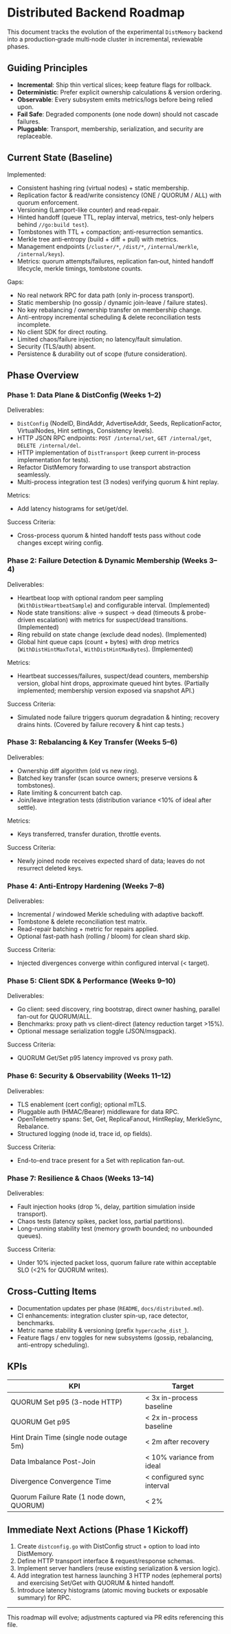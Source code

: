 # Distributed Backend Roadmap

This document tracks the evolution of the experimental `DistMemory` backend into a production‑grade multi‑node cluster in incremental, reviewable phases.

## Guiding Principles

- **Incremental**: Ship thin vertical slices; keep feature flags for rollback.
- **Deterministic**: Prefer explicit ownership calculations & version ordering.
- **Observable**: Every subsystem emits metrics/logs before being relied upon.
- **Fail Safe**: Degraded components (one node down) should not cascade failures.
- **Pluggable**: Transport, membership, serialization, and security are replaceable.

## Current State (Baseline)

Implemented:

- Consistent hashing ring (virtual nodes) + static membership.
- Replication factor & read/write consistency (ONE / QUORUM / ALL) with quorum enforcement.
- Versioning (Lamport-like counter) and read‑repair.
- Hinted handoff (queue TTL, replay interval, metrics, test-only helpers behind `//go:build test`).
- Tombstones with TTL + compaction; anti-resurrection semantics.
- Merkle tree anti‑entropy (build + diff + pull) with metrics.
- Management endpoints (`/cluster/*`, `/dist/*`, `/internal/merkle`, `/internal/keys`).
- Metrics: quorum attempts/failures, replication fan‑out, hinted handoff lifecycle, merkle timings, tombstone counts.

Gaps:

- No real network RPC for data path (only in-process transport).
- Static membership (no gossip / dynamic join-leave / failure states).
- No key rebalancing / ownership transfer on membership change.
- Anti-entropy incremental scheduling & delete reconciliation tests incomplete.
- No client SDK for direct routing.
- Limited chaos/failure injection; no latency/fault simulation.
- Security (TLS/auth) absent.
- Persistence & durability out of scope (future consideration).

## Phase Overview

### Phase 1: Data Plane & DistConfig (Weeks 1–2)

Deliverables:

- `DistConfig` (NodeID, BindAddr, AdvertiseAddr, Seeds, ReplicationFactor, VirtualNodes, Hint settings, Consistency levels).
- HTTP JSON RPC endpoints: `POST /internal/set`, `GET /internal/get`, `DELETE /internal/del`.
- HTTP implementation of `DistTransport` (keep current in-process implementation for tests).
- Refactor DistMemory forwarding to use transport abstraction seamlessly.
- Multi-process integration test (3 nodes) verifying quorum & hint replay.

Metrics:

- Add latency histograms for set/get/del.

Success Criteria:

- Cross-process quorum & hinted handoff tests pass without code changes except wiring config.

### Phase 2: Failure Detection & Dynamic Membership (Weeks 3–4)

Deliverables:

- Heartbeat loop with optional random peer sampling (`WithDistHeartbeatSample`) and configurable interval. (Implemented)
- Node state transitions: alive → suspect → dead (timeouts & probe-driven escalation) with metrics for suspect/dead transitions. (Implemented)
- Ring rebuild on state change (exclude dead nodes). (Implemented)
- Global hint queue caps (count + bytes) with drop metrics (`WithDistHintMaxTotal`, `WithDistHintMaxBytes`). (Implemented)

Metrics:

- Heartbeat successes/failures, suspect/dead counters, membership version, global hint drops, approximate queued hint bytes. (Partially implemented; membership version exposed via snapshot API.)

Success Criteria:

- Simulated node failure triggers quorum degradation & hinting; recovery drains hints. (Covered by failure recovery & hint cap tests.)

### Phase 3: Rebalancing & Key Transfer (Weeks 5–6)

Deliverables:

- Ownership diff algorithm (old vs new ring).
- Batched key transfer (scan source owners; preserve versions & tombstones).
- Rate limiting & concurrent batch cap.
- Join/leave integration tests (distribution variance <10% of ideal after settle).

Metrics:

- Keys transferred, transfer duration, throttle events.

Success Criteria:

- Newly joined node receives expected shard of data; leaves do not resurrect deleted keys.

### Phase 4: Anti-Entropy Hardening (Weeks 7–8)

Deliverables:

- Incremental / windowed Merkle scheduling with adaptive backoff.
- Tombstone & delete reconciliation test matrix.
- Read-repair batching + metric for repairs applied.
- Optional fast-path hash (rolling / bloom) for clean shard skip.

Success Criteria:

- Injected divergences converge within configured interval (< target).

### Phase 5: Client SDK & Performance (Weeks 9–10)

Deliverables:

- Go client: seed discovery, ring bootstrap, direct owner hashing, parallel fan-out for QUORUM/ALL.
- Benchmarks: proxy path vs client-direct (latency reduction target >15%).
- Optional message serialization toggle (JSON/msgpack).

Success Criteria:

- QUORUM Get/Set p95 latency improved vs proxy path.

### Phase 6: Security & Observability (Weeks 11–12)

Deliverables:

- TLS enablement (cert config); optional mTLS.
- Pluggable auth (HMAC/Bearer) middleware for data RPC.
- OpenTelemetry spans: Set, Get, ReplicaFanout, HintReplay, MerkleSync, Rebalance.
- Structured logging (node id, trace id, op fields).

Success Criteria:

- End-to-end trace present for a Set with replication fan-out.

### Phase 7: Resilience & Chaos (Weeks 13–14)

Deliverables:

- Fault injection hooks (drop %, delay, partition simulation inside transport).
- Chaos tests (latency spikes, packet loss, partial partitions).
- Long-running stability test (memory growth bounded; no unbounded queues).

Success Criteria:

- Under 10% injected packet loss, quorum failure rate within acceptable SLO (<2% for QUORUM writes).

## Cross-Cutting Items

- Documentation updates per phase (`README`, `docs/distributed.md`).
- CI enhancements: integration cluster spin-up, race detector, benchmarks.
- Metric name stability & versioning (prefix `hypercache_dist_`).
- Feature flags / env toggles for new subsystems (gossip, rebalancing, anti-entropy scheduling).

## KPIs

| KPI | Target |
|-----|--------|
| QUORUM Set p95 (3-node HTTP) | < 3x in-process baseline |
| QUORUM Get p95 | < 2x in-process baseline |
| Hint Drain Time (single node outage 5m) | < 2m after recovery |
| Data Imbalance Post-Join | < 10% variance from ideal |
| Divergence Convergence Time | < configured sync interval |
| Quorum Failure Rate (1 node down, QUORUM) | < 2% |

## Immediate Next Actions (Phase 1 Kickoff)

1. Create `distconfig.go` with DistConfig struct + option to load into DistMemory.
2. Define HTTP transport interface & request/response schemas.
3. Implement server handlers (reuse existing serialization & version logic).
4. Add integration test harness launching 3 HTTP nodes (ephemeral ports) and exercising Set/Get with QUORUM & hinted handoff.
5. Introduce latency histograms (atomic moving buckets or exposable summary) for RPC.

---

This roadmap will evolve; adjustments captured via PR edits referencing this file.
